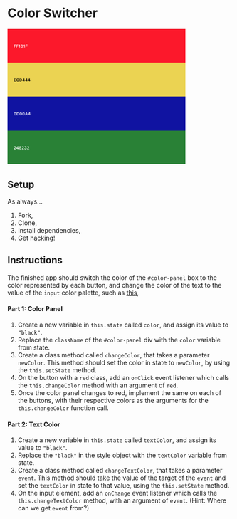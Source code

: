 # Color Switcher

<img src="./src/palette.png" width="400px">

## Setup
As always...
1. Fork,
1. Clone,
1. Install dependencies,
1. Get hacking!

## Instructions

The finished app should switch the color of the `#color-panel` box to the color represented by each button, and change the color of the text to the value of the `input` color palette, such as [this](deployedlink), 

#### Part 1: Color Panel

1. Create a new variable in `this.state` called `color`, and assign its value to `"black"`.
1. Replace the `className` of the `#color-panel` div with the `color` variable from state.
1. Create a class method called `changeColor`, that takes a parameter `newColor`. This method should set the color in state to `newColor`, by using the `this.setState` method.
1. On the button with a `red` class, add an `onClick` event listener which calls the `this.changeColor` method with an argument of `red`.
1. Once the color panel changes to red, implement the same on each of the buttons, with their respective colors as the arguments for the `this.changeColor` function call.

#### Part 2: Text Color

1. Create a new variable in `this.state` called `textColor`, and assign its value to `"black"`.
1. Replace the `"black"` in the style object with the `textColor` variable from state.
1. Create a class method called `changeTextColor`, that takes a parameter `event`. This method should take the value of the target of the `event` and set the `textColor` in state to that value, using the `this.setState` method.
1. On the input element, add an `onChange` event listener which calls the `this.changeTextColor` method, with an argument of `event`. (Hint: Where can we get `event` from?)
